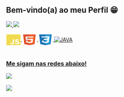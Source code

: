 ## Bem-vindo(a) ao meu Perfil 😁

 <div>
   <a href="https://github.com/pollyanasr">
   <img height="200em" src="https://github-readme-stats.vercel.app/api?username=pollyanasr&show_icons=true&theme=tokyonight&include_all_commits=true&count_private=true"/>
   <img height="200em" src="https://github-readme-stats.vercel.app/api/top-langs/?username=pollyanasr&hide=DIGITAL%20Command%20Language&show_icons=true&theme=tokyonight&include_all_commits=true&count_private=true"/>


</div>
<div style="display: inline_block"><br>
  <img align="center" alt="Js" height="30" width="40" src="https://raw.githubusercontent.com/devicons/devicon/master/icons/javascript/javascript-plain.svg">
  <img align="center" alt="HTML" height="30" width="40" src="https://raw.githubusercontent.com/devicons/devicon/master/icons/html5/html5-original.svg">
  <img align="center" alt="CSS" height="30" width="40" src="https://raw.githubusercontent.com/devicons/devicon/master/icons/css3/css3-original.svg">
 <img align="center" alt="JAVA" height="30" width="40" src="https://raw.githubusercontent.com/jmnote/z-icons/master/svg/java.svg">

</div>
 
 <br>
 
  ### Me sigam nas redes abaixo!
 
<div> 
  <a href="https://instagram.com/pollyannasan" target="_blank"><img src="https://img.shields.io/badge/-Instagram-%23E4405F?style=for-the-badge&logo=instagram&logoColor=white" target="_blank"></a>
 
  <a href="https://www.linkedin.com/in/pollyana-rodrigues-378261169/" target="_blank"><img src="https://img.shields.io/badge/-LinkedIn-%230077B5?style=for-the-badge&logo=linkedin&logoColor=white" target="_blank"></a> 
  

</div>
